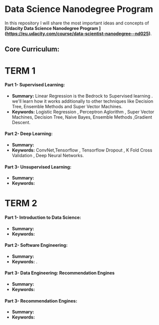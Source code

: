 # Data Science Nanodegree Program 
In this repository I will share the most important ideas and concepts of
**[Udacity Data Science Nanodegree Program ] (https://eu.udacity.com/course/data-scientist-nanodegree--nd025)**.


## Core Curriculum:
    
# TERM 1
#### Part 1- Supervised Learning:
- **Summary:** Linear Regression is the Bedrock to Supervised learning . we'll learn how it works additionally to other techniques like Decision Tree, Ensemble Methods and Super Vector Machines. 
- **Keywords:** Logistic Regression , Perceptron Aglorithm , Super Vector Machines, Decision Tree, Naive Bayes, Ensemble Methods ,Gradient Descent. 

#### Part 2- Deep Learning:
- **Summary:** 
- **Keywords:** ConvNet,Tensorflow , Tensorflow Dropout , K Fold Cross Validation , Deep Neural Networks.

#### Part 3- Unsupervised Learning:
- **Summary:**  
- **Keywords:** 

# TERM 2
#### Part 1- Introduction to Data Science:
- **Summary:** 
- **Keywords:** 

#### Part 2- Software Engineering:
- **Summary:** 
- **Keywords:** .

#### Part 3- Data Engineering: Recommendation Engines
- **Summary:** 
- **Keywords:** 


#### Part 3- Recommendation Engines:
- **Summary:** 
- **Keywords:** 

